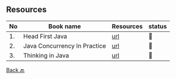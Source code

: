 
## Resources


|No|Book name|Resources|status|
|--|---------|---------|------|
|1.| Head First Java| [url](https://github.com/Urunov/Interview-Preparation-WAY/tree/master/Books/Java/JavaCore/HeadFirstJava)|📘|
|2.| Java Concurrency In Practice| [url](https://github.com/Urunov/Interview-Preparation-WAY/tree/master/Books/Java/JavaCore/JavaConcurrencyInPractice)|📘|
|3.| Thinking in Java| [url](https://people.inf.elte.hu/delsaai/java/6Eckel%20-%20Thinking%20in%20Java%20(4th%202006)%20p1079.pdf)|📘|

[Back 🔙](https://github.com/Urunov/Interview-Preparation-WAY/Java)
